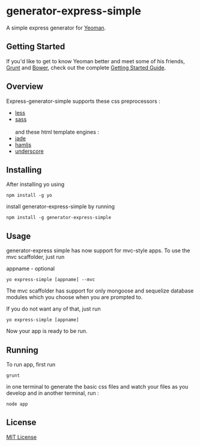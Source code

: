 # generator-express-simple

A simple express generator for [Yeoman](http://yeoman.io).


## Getting Started

If you'd like to get to know Yeoman better and meet some of his friends, [Grunt](http://gruntjs.com) and [Bower](http://bower.io), check out the complete [Getting Started Guide](https://github.com/yeoman/yeoman/wiki/Getting-Started).

## Overview
Express-generator-simple supports these css preprocessors :
- [less](http://lesscss.org)
- [sass](http://sass-lang.com)
<br></br>and these html template engines :
- [jade](http://jade-lang.com)
- [hamljs](https://github.com/visionmedia/haml.js)
- [underscore](http://documentcloud.github.io/underscore/#template)

## Installing

After installing yo using

```shell
npm install -g yo
```

install generator-express-simple by running

```shell
npm install -g generator-express-simple
```

## Usage
generator-express simple has now support  for mvc-style apps.
To use the mvc scaffolder, just run

appname - optional

```shell
yo express-simple [appname] --mvc
```

The mvc scaffolder has support for only mongoose and sequelize database modules which you choose when you are prompted to.

If you do not want any of that, just run

```shell
yo express-simple [appname]
```
Now your app is ready to be run.

## Running
To run app, first run

```shell
grunt
```
in one terminal to generate the basic css files and watch your files as you develop and in another terminal, run :

```shell
node app
``` 

## License

[MIT License](http://en.wikipedia.org/wiki/MIT_License)

